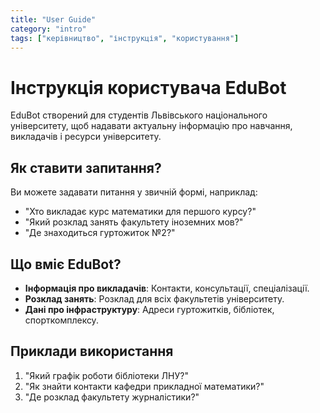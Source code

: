 ```yaml
---
title: "User Guide"
category: "intro"
tags: ["керівництво", "інструкція", "користування"]
---
```


# Інструкція користувача EduBot

EduBot створений для студентів Львівського національного університету, щоб надавати актуальну інформацію про навчання, викладачів і ресурси університету.

## Як ставити запитання?
Ви можете задавати питання у звичній формі, наприклад:
- "Хто викладає курс математики для першого курсу?"
- "Який розклад занять факультету іноземних мов?"
- "Де знаходиться гуртожиток №2?"

## Що вміє EduBot?
- **Інформація про викладачів**: Контакти, консультації, спеціалізації.
- **Розклад занять**: Розклад для всіх факультетів університету.
- **Дані про інфраструктуру**: Адреси гуртожитків, бібліотек, спорткомплексу.

## Приклади використання
1. "Який графік роботи бібліотеки ЛНУ?"
2. "Як знайти контакти кафедри прикладної математики?"
3. "Де розклад факультету журналістики?"
